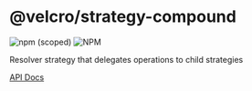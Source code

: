 # @velcro/strategy-compound

![npm (scoped)](https://img.shields.io/npm/v/@velcro/strategy-compound?style=flat-square)
![NPM](https://img.shields.io/npm/l/@velcro/strategy-compound?style=flat-square)

Resolver strategy that delegates operations to child strategies

[API Docs](https://github.com/ggoodman/velcro/tree/v0.45.1/docs/strategy-compound.md)
